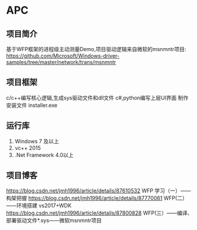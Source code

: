 # APC
## 项目简介
基于WFP框架的进程级主动测量Demo,项目驱动逻辑来自微软的msnmntr项目: https://github.com/Microsoft/Windows-driver-samples/tree/master/network/trans/msnmntr 

## 项目框架
c/c++编写核心逻辑,生成sys驱动文件和dll文件
c#,python编写上层UI界面
制作安装文件 installer.exe
## 运行库
1. Windows 7 及以上
2. vc++ 2015
3. .Net Framework 4.0以上
## 项目博客
https://blog.csdn.net/jmh1996/article/details/87610532 WFP 学习（一）——构架把握
https://blog.csdn.net/jmh1996/article/details/87770061 WFP(二）——环境搭建 vs2017+WDK
https://blog.csdn.net/jmh1996/article/details/87800828 WFP(三）——编译、部署驱动文件*.sys——微软msnmntr项目
